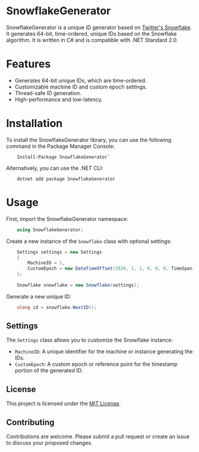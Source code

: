 # SnowflakeGenerator
SnowflakeGenerator is a unique ID generator based on [Twitter's Snowflake](https://blog.twitter.com/engineering/en_us/a/2010/announcing-snowflake "Twitter Snowflake Blog"). It generates 64-bit, time-ordered, unique IDs based on the Snowflake algorithm. It is written in C# and is compatible with .NET Standard 2.0.

# Features

 - Generates 64-bit unique IDs, which are time-ordered.
 - Customizable machine ID and custom epoch settings.
 - Thread-safe ID generation.
 - High-performance and low-latency.

# Installation

To install the SnowflakeGenerator library, you can use the following command in the Package Manager Console:
```
    Install-Package SnowflakeGenerator`
```
Alternatively, you can use the .NET CLI:
```
    dotnet add package SnowflakeGenerator
```

# Usage

First, import the SnowflakeGenerator namespace:
```csharp
    using SnowflakeGenerator;
```

Create a new instance of the `Snowflake` class with optional settings:

```csharp
    Settings settings = new Settings 
    { 
	    MachineID = 1,
	    CustomEpoch = new DateTimeOffset(2020, 1, 1, 0, 0, 0, TimeSpan.Zero) 
    };
    
    Snowflake snowflake = new Snowflake(settings);
```    
Generate a new unique ID:

```csharp
    ulong id = snowflake.NextID();
```

## Settings

The `Settings` class allows you to customize the Snowflake instance:

-   `MachineID`: A unique identifier for the machine or instance generating the IDs.
-   `CustomEpoch`: A custom epoch or reference point for the timestamp portion of the generated ID.

## License

This project is licensed under the [MIT License](https://github.com/JakobKirton/SnowflakeGenerator/blob/main/LICENSE).
## Contributing

Contributions are welcome. Please submit a pull request or create an issue to discuss your proposed changes.
